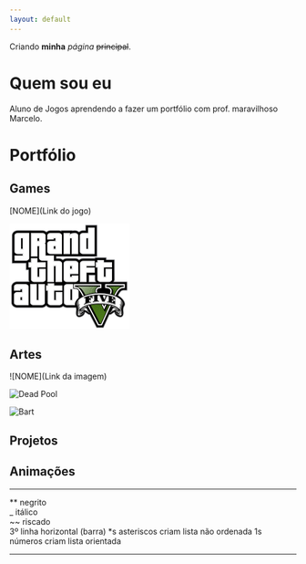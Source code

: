 ```yaml
---
layout: default
---
```


Criando **minha** _página_ ~~principal~~.

# Quem sou eu

Aluno de Jogos aprendendo a fazer um portfólio com prof. maravilhoso Marcelo.

# Portfólio

## Games

[NOME](Link do jogo)

[![](gta-v-logo-notogames.png) ](https://www.rockstargames.com/V/br)

## Artes

![NOME](Link da imagem)

![Dead Pool](https://lh3.googleusercontent.com/agiMAi9ddTrSU8xpu0bcIvvIS-JboKSoJPFXo3Vyzc96sX9bfax3DNwzVxcJxaS-KQ=h900)

![Bart](https://i.pinimg.com/originals/c8/bf/32/c8bf324fa57715013adb09e2999657d4.jpg)

## Projetos

## Animações

* * *

** negrito  
_  itálico  
~~ riscado  
3º linha horizontal (barra)
*s asteriscos criam lista não ordenada
1s números criam lista orientada

* * *
